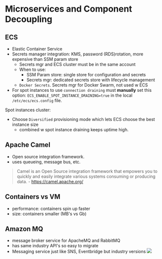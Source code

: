 # Microservices and Component Decoupling

## ECS
- Elastic Container Service
- Secrets manager integration: KMS, password  (RDS)rotation, more expensive than SSM param store
    - Secrets mgr and ECS cluster must be in the same account
    - When to use:
        - SSM Param store: single store for configuration and secrets
        - Secrets mgr: dedicated secrets store with lifecycle management
    - `Docker Secrets`. Secrets mgr for Docker Swarm, not used w ECS
- For spot instances to use `connection draining` must **manually** set this option: `ECS_ENABLE_SPOT_INSTANCE_DRAINING=true` in the local `/etc/ecs/ecs.config` file. 

Spot instances cluster: 
- Choose `Diversified` provisioning mode which lets ECS choose the best instance size
    - combined w spot instance draining keeps uptime high.  

## Apache Camel
- Open source integration framework. 
- uses queueing, message bus, etc. 
> Camel is an Open Source integration framework that empowers you to quickly and easily integrate various systems consuming or producing data. - https://camel.apache.org/

## Containers vs VM
- performance: containers spin up faster
- size: containers smaller (MB's vs Gb)

## Amazon MQ
- message broker service for ApacheMQ and RabbitMQ
- has same industry API's so easy to migrate
- Messaging service just like SNS, Eventbridge but industry versions
![](https://d1.awsstatic.com/product-marketing/Amazon-MQ/Amazon%20MQ%20HIW%20Diagram.78e380e8a97064c8f751c1569481a304644490b5.jpg)